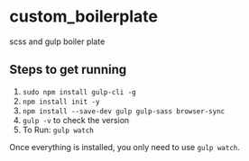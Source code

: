 # custom_boilerplate
scss and gulp boiler plate

## Steps to get running

1. ``` sudo npm install gulp-cli -g ```
2. ``` npm install init -y ```
3. ``` npm install --save-dev gulp gulp-sass browser-sync ```
  1. ``` gulp -v ``` to check the version
4. To Run: ``` gulp watch ```

Once everything is installed, you only need to use ``` gulp watch ```.
